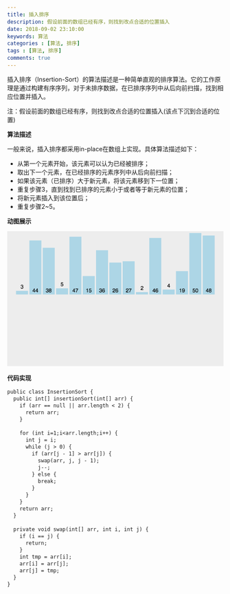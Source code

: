 ```yaml
---
title: 插入排序
description: 假设前面的数组已经有序，则找到改点合适的位置插入
date: 2018-09-02 23:10:00
keywords: 算法
categories : [算法, 排序]
tags : [算法, 排序]
comments: true
---
```


插入排序（Insertion-Sort）的算法描述是一种简单直观的排序算法。它的工作原理是通过构建有序序列，对于未排序数据，在已排序序列中从后向前扫描，找到相应位置并插入。

注：假设前面的数组已经有序，则找到改点合适的位置插入(该点下沉到合适的位置)

**算法描述**

一般来说，插入排序都采用in-place在数组上实现。具体算法描述如下：

- 从第一个元素开始，该元素可以认为已经被排序；
- 取出下一个元素，在已经排序的元素序列中从后向前扫描；
- 如果该元素（已排序）大于新元素，将该元素移到下一位置；
- 重复步骤3，直到找到已排序的元素小于或者等于新元素的位置；
- 将新元素插入到该位置后；
- 重复步骤2~5。

**动图展示**

<img src="/images/insertion-sort.gif">

**代码实现**


```
public class InsertionSort {
  public int[] insertionSort(int[] arr) {
    if (arr == null || arr.length < 2) {
      return arr;
    }

    for (int i=1;i<arr.length;i++) {
      int j = i;
      while (j > 0) {
        if (arr[j - 1] > arr[j]) {
          swap(arr, j, j - 1);
          j--;
        } else {
          break;
        }
      }
    }
    return arr;
  }

  private void swap(int[] arr, int i, int j) {
    if (i == j) {
      return;
    }
    int tmp = arr[i];
    arr[i] = arr[j];
    arr[j] = tmp;
  }
}
```
